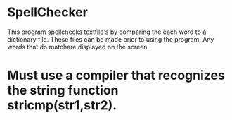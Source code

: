 SpellChecker
===========

This program spellchecks textfile's by comparing the each word to a dictionary file. These files can be made prior to using the program. Any words that do matchare displayed on the screen.

Must use a compiler that recognizes the string function stricmp(str1,str2).
=

